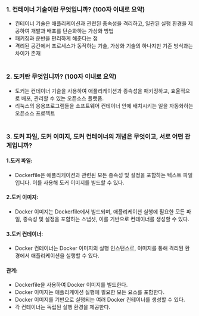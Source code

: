 ### 1. 컨테이너 기술이란 무엇입니까? (100자 이내로 요약)

- 컨테이너 기술은 애플리케이션과 관련된 종속성을 격리하고, 일관된 실행 환경을 제공하여 개발과 배포를 단순화하는 가상화 방법
- 패키징과 운반을 편리하게 해준다는 점
- 격리된 공간에서 프로세스가 동작하는 기술, 가상화 기술의 하나지만 기존 방식과는 차이가 존재
  <br/>
  <br/>

### 2. 도커란 무엇입니까? (100자 이내로 요약)

- 도커는 컨테이너 기술을 사용하여 애플리케이션과 종속성을 패키징하고, 효율적으로 배포, 관리할 수 있는 오픈소스 플랫폼.
- 리눅스의 응용프로그램들을 소프트웨어 컨테이너 안에 배치시키는 일을 자동화하는 오픈소스 프로젝트 
  <br/>
  <br/>

### 3. 도커 파일, 도커 이미지, 도커 컨테이너의 개념은 무엇이고, 서로 어떤 관계입니까?

#### 1.도커 파일:
- Dockerfile은 애플리케이션과 관련된 모든 종속성 및 설정을 포함하는 텍스트 파일입니다. 이를 사용해 도커 이미지를 빌드할 수 있다.

#### 2.도커 이미지:
- Docker 이미지는 Dockerfile에서 빌드되며, 애플리케이션 실행에 필요한 모든 파일, 종속성 및 설정을 포함하는 스냅샷, 이를 기반으로 컨테이너를 생성할 수 있다.

#### 3.도커 컨테이너:
- Docker 컨테이너는 Docker 이미지의 실행 인스턴스로, 이미지를 통해 격리된 환경에서 애플리케이션을 실행할 수 있다.

#### 관계:
- Dockerfile을 사용하여 Docker 이미지를 빌드한다.
- Docker 이미지는 애플리케이션 실행에 필요한 모든 요소를 포함한다.
- Docker 이미지를 기반으로 실행되는 여러 Docker 컨테이너를 생성할 수 있다.
- 각 컨테이너는 독립된 실행 환경을 제공한다.

